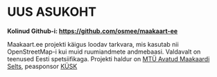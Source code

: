# UUS ASUKOHT #

**Kolinud Github-i: https://github.com/osmee/maakaart-ee**


Maakaart.ee projekti käigus loodav tarkvara, mis kasutab nii OpenStreetMap-i kui muid ruumiandmete andmebaasi. Valdavalt on teenused Eesti spetsiifikaga. Projekti haldur on [MTÜ Avatud Maakaardi Selts](http://www.maakaart.ee), peasponsor [KÜSK](http://www.kysk.ee)
